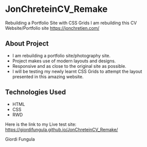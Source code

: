# JonChreteinCV_Remake
Rebuilding a Portfolio Site with CSS Grids
I am rebuilding this CV Website/Portfolio site https://jonchretien.com/ 

## About Project
 - I am rebuilding a portfolio site/photography site.
 - Project makes use of modern layouts and designs.
 - Responsive and as close to the original site as possible.
 - I will be testing my newly learnt CSS Grids to attempt the layout presented in this amazing website.
 
 
 ## Technologies Used
  - HTML
  - CSS
  - RWD
  


Here is the link to my Live test site:
https://giordifungula.github.io/JonChreteinCV_Remake/



Giordi Fungula
